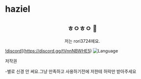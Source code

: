 # haziel

<h2 align="center">ㅎㅇㅎㅇ 👋</h2>
<p align="center">저는 rori3724에요.</p>

[!discord](https://discordapp.com/api/guilds/787278470630604800/embed.png)](https://discord.gg/tVnnNBWHE5)
![Language](https://img.shields.io/badge/language-python-brightgreen)

저작권

-별로 신경 안 써요.그냥 만족하고 사용하기전에 저한테 허락만 받아주세요
